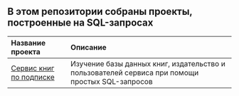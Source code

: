 ## В этом репозитории собраны проекты, построенные на SQL-запросах

|Название проекта |Описание |
|:--|:-- |
|[Сервис книг по подписке]() |Изучение базы данных книг, издательство и пользователей сервиса при помощи простых SQL-запросов |
